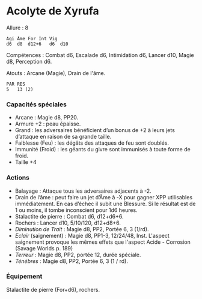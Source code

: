 # Acolyte de Xyrufa

Allure : 8

	Agi	Âme	For	Int	Vig
	d6	d8	d12+6	d6	d10

Compétences : Combat d6, Escalade d6, Intimidation d6, Lancer d10, Magie d8, Perception d6.


Atouts : Arcane (Magie), Drain de l'âme.

	PAR	RES
	5	13 (2)

### Capacités spéciales
- Arcane : Magie d8, PP20.
- Armure +2 : peau épaisse.
- Grand : les adversaires bénéficient d’un bonus de +2 à leurs jets d’attaque en raison de sa grande taille.
- Faiblesse (Feu) : les dégâts des attaques de feu sont doublés.
- Immunité (Froid) : les géants du givre sont immunisés à toute forme de froid.
- Taille +4

### Actions
- Balayage : Attaque tous les adversaires adjacents à -2.
- Drain de l’âme : peut faire un jet d’Âme à -X pour gagner XPP utilisables immédiatement. En cas d’échec il subit une Blessure. Si le résultat est de 1 ou moins, il tombe inconscient pour 1d6 heures.
- Stalactite de pierre : Combat d6, d12+d6+6.
- Rochers : Lancer d10, 5/10/120, d12+d8+6.
- _Diminution de Trait_ : Magie d8, PP2, Portée 6, 3 (1/rd).
- _Eclair_ (saignement) : Magie d8, PP1-3, 12/24/48, Inst. L'aspect saignement provoque les mêmes effets que l'aspect Acide - Corrosion (Savage Worlds p. 189)
- _Terreur_ : Magie d8, PP2, portée 12, durée spéciale.
- _Ténèbres_ : Magie d8, PP2, Portée 6, 3 (1 / rd).

### Équipement
Stalactite de pierre (For+d6), rochers.
